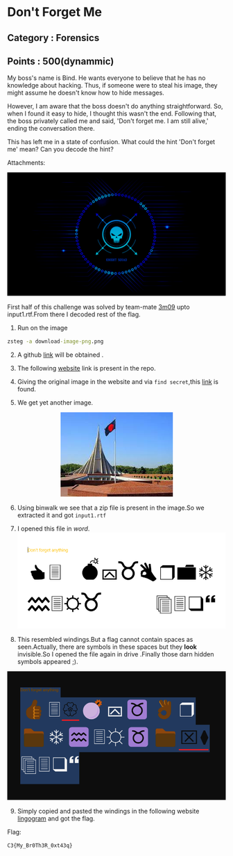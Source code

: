 # Don't Forget Me
## Category : Forensics
## Points : 500(dynammic)
My boss's name is Bind. He wants everyone to believe that he has no knowledge about hacking. Thus, if someone were to steal his image, they might assume he doesn't know how to hide messages.

However, I am aware that the boss doesn't do anything straightforward. So, when I found it easy to hide, I thought this wasn't the end. Following that, the boss privately called me and said, 'Don't forget me. I am still alive,' ending the conversation there.

This has left me in a state of confusion. What could the hint 'Don't forget me' mean? Can you decode the hint?

Attachments:

![img](/CTFs/CyberCrawler_2023/Forensics/Dont%20Forget%20me/download-image-png.png)


First half of this challenge was solved by team-mate [3m09](https://github.com/3m09) upto input1.rtf.From there I decoded rest of the flag.

1. Run on the image
```cmd
zsteg -a download-image-png.png
```
2. A github [link](https://github.com/pedrooaugusto/steganography-png) will be obtained .

3. The following [website](https://pedrooaugusto.github.io/steganography-png/) link is present in the repo.

4. Giving the original image in the website and via `find secret`,this [link](https://drive.google.com/file/d/16VMjIxU29O_HnyJShhvV8X_TLP5xL-K_/edit) is found.

5. We get yet another image.
<div align="center">
    <img src="DU1.jpg" alt="img" >
</div>


6. Using binwalk we see that a zip file is present in the image.So we extracted it and got `input1.rtf`

7. I opened this file in _word_.
![img](/CTFs/CyberCrawler_2023/Forensics/Dont%20Forget%20me/first.png)

8. This resembled windings.But a flag cannot contain spaces as seen.Actually, there are symbols in these spaces but they __look__ invisible.So I opened the file again in drive .Finally those darn hidden symbols appeared ;).

![img](/CTFs/CyberCrawler_2023/Forensics/Dont%20Forget%20me/second.png)


9. Simply copied and pasted the windings in the following website [lingogram](https://lingojam.com/WingdingsTranslator) and got the flag.

Flag: 
```
C3{My_Br0Th3R_0xt43q}
```


